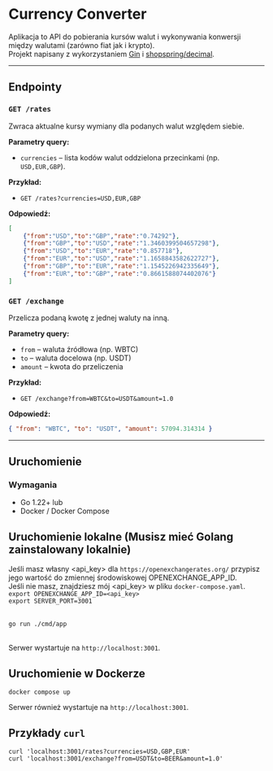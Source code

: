 # Currency Converter

Aplikacja to API do pobierania kursów walut i wykonywania konwersji między walutami (zarówno fiat jak i krypto).  
Projekt napisany z wykorzystaniem [Gin](https://gin-gonic.com/) i [shopspring/decimal](https://github.com/shopspring/decimal).

---

## Endpointy

### `GET /rates`
Zwraca aktualne kursy wymiany dla podanych walut względem siebie.

**Parametry query:**
- `currencies` – lista kodów walut oddzielona przecinkami (np. `USD,EUR,GBP`).

**Przykład:**
- `GET /rates?currencies=USD,EUR,GBP`

**Odpowiedź:**
```json
[
    {"from":"USD","to":"GBP","rate":"0.74292"},
    {"from":"GBP","to":"USD","rate":"1.3460399504657298"},
    {"from":"USD","to":"EUR","rate":"0.857718"},
    {"from":"EUR","to":"USD","rate":"1.1658843582622727"},
    {"from":"GBP","to":"EUR","rate":"1.1545226942335649"},
    {"from":"EUR","to":"GBP","rate":"0.8661588074402076"}
]
```

### `GET /exchange`
Przelicza podaną kwotę z jednej waluty na inną.

**Parametry query:**
- `from` – waluta źródłowa (np. WBTC)
- `to` – waluta docelowa (np. USDT)
- `amount` – kwota do przeliczenia

**Przykład:**
- `GET /exchange?from=WBTC&to=USDT&amount=1.0`

**Odpowiedź:**
```json
{ "from": "WBTC", "to": "USDT", "amount": 57094.314314 }
```

---

## Uruchomienie

### Wymagania
- Go 1.22+ lub
- Docker / Docker Compose

## Uruchomienie lokalne (Musisz mieć Golang zainstalowany lokalnie)
Jeśli masz własny <api_key> dla `https://openexchangerates.org/` przypisz jego wartość do zmiennej środowiskowej OPENEXCHANGE_APP_ID. <br>
Jeśli nie masz, znajdziesz mój <api_key> w pliku `docker-compose.yaml`. <br>
`export OPENEXCHANGE_APP_ID=<api_key>`<br>
`export SERVER_PORT=3001`<br><br>

`go run ./cmd/app`<br><br>

Serwer wystartuje na `http://localhost:3001`.

## Uruchomienie w Dockerze
`docker compose up`

Serwer również wystartuje na `http://localhost:3001`.

## Przykłady `curl`
`curl 'localhost:3001/rates?currencies=USD,GBP,EUR'`<br>
`curl 'localhost:3001/exchange?from=USDT&to=BEER&amount=1.0'`
